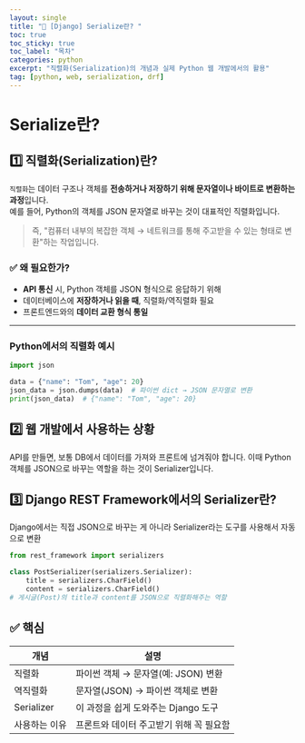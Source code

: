 ```yaml
---
layout: single
title: "📘 [Django] Serialize란? "
toc: true
toc_sticky: true
toc_label: "목차"
categories: python
excerpt: "직렬화(Serialization)의 개념과 실제 Python 웹 개발에서의 활용"
tag: [python, web, serialization, drf]
---
```


# Serialize란?

## 1️⃣ 직렬화(Serialization)란?

`직렬화`는 데이터 구조나 객체를 **전송하거나 저장하기 위해 문자열이나 바이트로 변환하는 과정**입니다.  
예를 들어, Python의 객체를 JSON 문자열로 바꾸는 것이 대표적인 직렬화입니다.

> 즉, "컴퓨터 내부의 복잡한 객체 → 네트워크를 통해 주고받을 수 있는 형태로 변환"하는 작업입니다.

### ✅ 왜 필요한가?

- **API 통신** 시, Python 객체를 JSON 형식으로 응답하기 위해
- 데이터베이스에 **저장하거나 읽을 때**, 직렬화/역직렬화 필요
- 프론트엔드와의 **데이터 교환 형식 통일**

---

### Python에서의 직렬화 예시
```python
import json

data = {"name": "Tom", "age": 20}
json_data = json.dumps(data)  # 파이썬 dict → JSON 문자열로 변환
print(json_data)  # {"name": "Tom", "age": 20}
```

## 2️⃣ 웹 개발에서 사용하는 상황
API를 만들면, 보통 DB에서 데이터를 가져와 프론트에 넘겨줘야 합니다.
이때 Python 객체를 JSON으로 바꾸는 역할을 하는 것이 Serializer입니다.

## 3️⃣ Django REST Framework에서의 Serializer란?
Django에서는 직접 JSON으로 바꾸는 게 아니라
Serializer라는 도구를 사용해서 자동으로 변환

```python
from rest_framework import serializers

class PostSerializer(serializers.Serializer):
    title = serializers.CharField()
    content = serializers.CharField()
# 게시글(Post)의 title과 content를 JSON으로 직렬화해주는 역할
```

## ✅ 핵심
| 개념         | 설명                       |
| ---------- | ------------------------ |
| 직렬화        | 파이썬 객체 → 문자열(예: JSON) 변환 |
| 역직렬화       | 문자열(JSON) → 파이썬 객체로 변환   |
| Serializer | 이 과정을 쉽게 도와주는 Django 도구  |
| 사용하는 이유    | 프론트와 데이터 주고받기 위해 꼭 필요함   |
